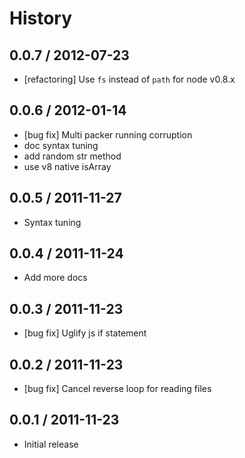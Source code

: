 # History

## 0.0.7 / 2012-07-23

- [refactoring] Use `fs` instead of `path` for node v0.8.x



## 0.0.6 / 2012-01-14

- [bug fix] Multi packer running corruption
- doc syntax tuning
- add random str method
- use v8 native isArray



## 0.0.5 / 2011-11-27

- Syntax tuning



## 0.0.4 / 2011-11-24

- Add more docs



## 0.0.3 / 2011-11-23

- [bug fix] Uglify js if statement



## 0.0.2 / 2011-11-23

- [bug fix] Cancel reverse loop for reading files



## 0.0.1 / 2011-11-23

- Initial release